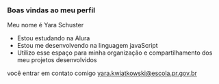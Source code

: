 ### Boas vindas ao meu perfil 

Meu nome é Yara Schuster 

- Estou estudando na Alura 
- Estou me desenvolvendo na linguagem javaScript
- Utilizo esse espaço para minha organização e compartilhamento dos meu projetos desenvolvidos

você entrar em contato comigo
yara.kwiatkowski@escola.pr.gov.br

